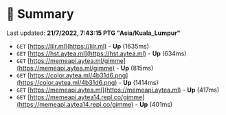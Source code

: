 # 📖 Summary
Last updated: **21/7/2022, 7:43:15 PTG "Asia/Kuala_Lumpur"**

- `GET` [https://lilr.ml](https://lilr.ml) - **Up** (1635ms)
- `GET` [https://hst.aytea.ml](https://hst.aytea.ml) - **Up** (634ms)
- `GET` [https://memeapi.aytea.ml/gimme](https://memeapi.aytea.ml/gimme) - **Up** (815ms)
- `GET` [https://color.aytea.ml/4b31d6.png](https://color.aytea.ml/4b31d6.png) - **Up** (1414ms)
- `GET` [https://memeapi.aytea.ml](https://memeapi.aytea.ml) - **Up** (417ms)
- `GET` [https://memeapi.aytea14.repl.co/gimme](https://memeapi.aytea14.repl.co/gimme) - **Up** (401ms)

